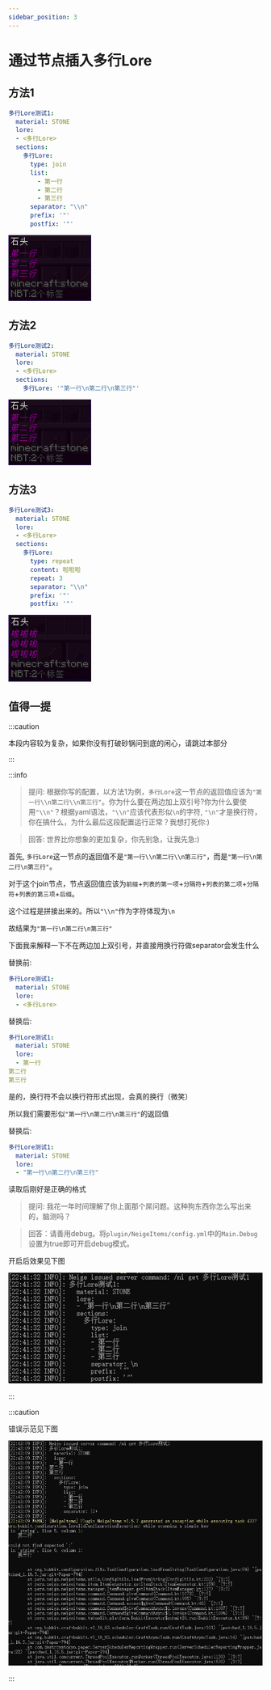 ```yaml
---
sidebar_position: 3
---
```


# 通过节点插入多行Lore

## 方法1

```yaml
多行Lore测试1:
  material: STONE
  lore:
  - <多行Lore>
  sections:
    多行Lore:
      type: join
      list:
        - 第一行
        - 第二行
        - 第三行
      separator: "\\n"
      prefix: '"'
      postfix: '"'
```

![](_images/多行Lore测试1.png)

## 方法2

```yaml
多行Lore测试2:
  material: STONE
  lore:
  - <多行Lore>
  sections:
    多行Lore: '"第一行\n第二行\n第三行"'
```

![](_images/多行Lore测试2.png)

## 方法3

```yaml
多行Lore测试3:
  material: STONE
  lore:
  - <多行Lore>
  sections:
    多行Lore:
      type: repeat
      content: 啦啦啦
      repeat: 3
      separator: "\\n"
      prefix: '"'
      postfix: '"'
```

![](_images/多行Lore测试3.png)

## 值得一提

:::caution

本段内容较为复杂，如果你没有打破砂锅问到底的闲心，请跳过本部分

:::

:::info

> 提问: 根据你写的配置，以方法1为例，`多行Lore`这一节点的返回值应该为`"第一行\\n第二行\\n第三行"`。你为什么要在两边加上双引号?你为什么要使用`"\\n"`？根据yaml语法，`"\\n"`应该代表形似`\n`的字符, `"\n"`才是换行符，你在搞什么，为什么最后这段配置运行正常？我想打死你:)

> 回答: 世界比你想象的更加复杂，你先别急，让我先急:)

首先, `多行Lore`这一节点的返回值不是`"第一行\\n第二行\\n第三行"`，而是`"第一行\n第二行\n第三行"`。

对于这个join节点，节点返回值应该为`前缀`+`列表的第一项`+`分隔符`+`列表的第二项`+`分隔符`+`列表的第三项`+`后缀`。

这个过程是拼接出来的。所以`"\\n"`作为字符体现为`\n`

故结果为`"第一行\n第二行\n第三行"`

下面我来解释一下不在两边加上双引号，并直接用换行符做separator会发生什么

替换前:
```yaml
多行Lore测试1:
  material: STONE
  lore:
  - <多行Lore>
```
替换后:
```yaml
多行Lore测试1:
  material: STONE
  lore:
  - 第一行
第二行
第三行
```

是的，换行符不会以换行符形式出现，会真的换行（微笑）

所以我们需要形似`"第一行\n第二行\n第三行"`的返回值

替换后:
```yaml
多行Lore测试1:
  material: STONE
  lore:
  - "第一行\n第二行\n第三行"
```

读取后刚好是正确的格式

> 提问: 我花一年时间理解了你上面那个屌问题。这种狗东西你怎么写出来的，脑测吗？

> 回答：请善用debug。将`plugin/NeigeItems/config.yml`中的`Main.Debug`设置为true即可开启debug模式。

开启后效果见下图

![](_images/debug.png)

:::

:::caution

错误示范见下图

![](_images/错误示范.png)

:::